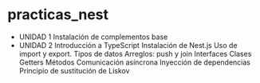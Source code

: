 # practicas_nest

- UNIDAD 1
    Instalación de complementos base
- UNIDAD 2
    Introducción a TypeScript
    Instalación de Nest.js
    Uso de import y export. Tipos de datos
    Arreglos: push y join
    Interfaces
    Clases
    Getters
    Métodos
    Comunicación asíncrona
    Inyección de dependencias
    Principio de sustitución de Liskov